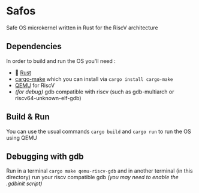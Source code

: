 # Safos

Safe OS microkernel written in Rust for the RiscV architecture

## Dependencies

In order to build and run the OS you'll need :
- 🦀 [Rust](https://www.rust-lang.org/tools/install)
- [cargo-make](https://github.com/sagiegurari/cargo-make) which you can install via `cargo install cargo-make`
- [QEMU](https://www.qemu.org/download/) for RiscV
- *(for debug)* gdb compatible with riscv (such as gdb-multiarch or riscv64-unknown-elf-gdb)

## Build & Run

You can use the usual commands `cargo build` and `cargo run` to run the OS using QEMU

## Debugging with gdb

Run in a terminal `cargo make qemu-riscv-gdb` 
and in another terminal (in this directory) run your riscv compatible gdb *(you may need to enable the .gdbinit script)*
